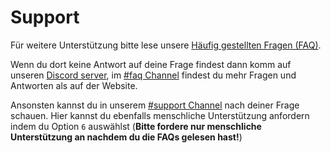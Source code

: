 # Support

Für weitere Unterstützung bitte lese unsere [Häufig gestellten Fragen (FAQ)](/de/getting-started/faq.md).

Wenn du dort keine Antwort auf deine Frage findest dann komm auf unseren [Discord server](https://discord.gg/kQQmfNCTzm), im [#faq Channel](https://discord.com/channels/798243210446241792/802668456792293397/832338239657607228) findest du mehr Fragen und Antworten als auf der Website.

Ansonsten kannst du in unserem [#support Channel](https://discord.com/channels/798243210446241792/830802350905884683/831910702004437102) nach deiner Frage schauen. Hier kannst du ebenfalls menschliche Unterstützung anfordern indem du Option `6` auswählst
(**Bitte fordere nur menschliche Unterstützung an nachdem du die FAQs gelesen hast!**)

